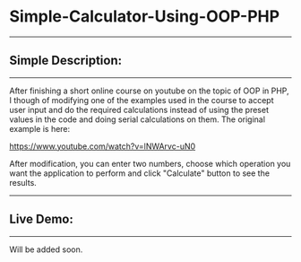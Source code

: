 # Simple-Calculator-Using-OOP-PHP

-------------------------
## Simple Description:
-------------------------

After finishing a short online course on youtube on the topic of OOP in PHP, I though of modifying one of the examples used in the course to accept user input and do the required calculations instead of using the preset values in the code and doing serial calculations on them. The original example is here:

https://www.youtube.com/watch?v=lNWArvc-uN0

After modification, you can enter two numbers, choose which operation you want the application to perform and click "Calculate" button to see the results.


-------------------------
## Live Demo:
-------------------------

Will be added soon.
